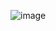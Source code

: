 ![image](https://user-images.githubusercontent.com/52925115/210536420-1afbcbbd-4afb-443c-9de8-579595dff8d7.png)

